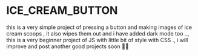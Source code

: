 ﻿# ICE_CREAM_BUTTON
this is a very simple project of pressing a button and making images of ice cream scoops , it also wipes them out and i have added dark mode too .., this is a very beginner project of JS with little bit of style with CSS ., i will improve and post another good projects soon ✌🏼
